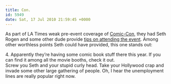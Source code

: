 ```yaml
---
title: Con.
id: 5949
date: Sat, 17 Jul 2010 21:59:45 +0000
---
```


As part of LA Times weak pre-event coverage of [Comic-Con](http://www.comic-con.org/), they had Seth Rogen and some other dude provide [tips on attending the event](http://www.latimes.com/entertainment/news/la-ca-survival-20100718,0,813008.story). Among other worthless points Seth could have provided, this one stands out:



<div class="quote">4. Apparently they’re having some comic book stuff there this year. If you can find it among all the movie booths, check it out.</div>Screw you Seth and your stupid curly head. Take your Hollywood crap and invade some other large gathering of people. Oh, I hear the unemployment lines are really popular right now.





